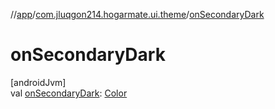 //[app](../../index.md)/[com.jluqgon214.hogarmate.ui.theme](index.md)/[onSecondaryDark](on-secondary-dark.md)

# onSecondaryDark

[androidJvm]\
val [onSecondaryDark](on-secondary-dark.md): [Color](https://developer.android.com/reference/kotlin/androidx/compose/ui/graphics/Color.html)
